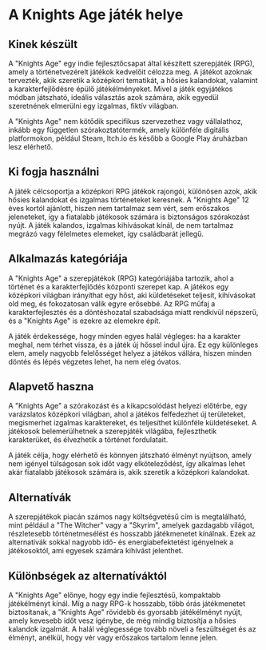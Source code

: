 # A Knights Age játék helye

## Kinek készült

A "Knights Age" egy indie fejlesztőcsapat által készített szerepjáték (RPG), amely a történetvezérelt játékok kedvelőit célozza meg. A játékot azoknak tervezték, akik szeretik a középkori tematikát, a hősies kalandokat, valamint a karakterfejlődésre épülő játékélményeket. Mivel a játék egyjátékos módban játszható, ideális választás azok számára, akik egyedül szeretnének elmerülni egy izgalmas, fiktív világban.

A "Knights Age" nem kötődik specifikus szervezethez vagy vállalathoz, inkább egy független szórakoztatótermék, amely különféle digitális platformokon, például Steam, Itch.io és később a Google Play áruházban lesz elérhető.

## Ki fogja használni

A játék célcsoportja a középkori RPG játékok rajongói, különösen azok, akik hősies kalandokat és izgalmas történeteket keresnek. A "Knights Age" 12 éves kortól ajánlott, hiszen nem tartalmaz sem vért, sem erőszakos jeleneteket, így a fiatalabb játékosok számára is biztonságos szórakozást nyújt. A játék kalandos, izgalmas kihívásokat kínál, de nem tartalmaz megrázó vagy félelmetes elemeket, így családbarát jellegű.

## Alkalmazás kategóriája

A "Knights Age" a szerepjátékok (RPG) kategóriájába tartozik, ahol a történet és a karakterfejlődés központi szerepet kap. A játékos egy középkori világban irányíthat egy hőst, aki küldetéseket teljesít, kihívásokat old meg, és fokozatosan válik egyre erősebbé. Az RPG műfaj a karakterfejlesztés és a döntéshozatal szabadsága miatt rendkívül népszerű, és a "Knights Age" is ezekre az elemekre épít.

A játék érdekessége, hogy minden egyes halál végleges: ha a karakter meghal, nem térhet vissza, és a játék új hőssel indul újra. Ez egy különleges elem, amely nagyobb felelősséget helyez a játékos vállára, hiszen minden döntés és lépés végzetes lehet, ha nem elég óvatos.

## Alapvető haszna

A "Knights Age" a szórakozást és a kikapcsolódást helyezi előtérbe, egy varázslatos középkori világban, ahol a játékos felfedezhet új területeket, megismerhet izgalmas karaktereket, és teljesíthet különféle küldetéseket. A játékosok belemerülhetnek a szerepjáték világába, fejleszthetik karakterüket, és élvezhetik a történet fordulatait.

A játék célja, hogy elérhető és könnyen játszható élményt nyújtson, amely nem igényel túlságosan sok időt vagy elköteleződést, így alkalmas lehet akár fiatalabb játékosok számára is, akik szeretik a középkori kalandokat.

## Alternatívák

A szerepjátékok piacán számos nagy költségvetésű cím is megtalálható, mint például a "The Witcher" vagy a "Skyrim", amelyek gazdagabb világot, részletesebb történetmesélést és hosszabb játékmenetet kínálnak. Ezek az alternatívák sokkal nagyobb idő- és energiabefektetést igényelnek a játékosoktól, ami egyesek számára kihívást jelenthet.

## Különbségek az alternatíváktól

A "Knights Age" előnye, hogy egy indie fejlesztésű, kompaktabb játékélményt kínál. Míg a nagy RPG-k hosszabb, több órás játékmenetet biztosítanak, a "Knights Age" rövidebb és gyorsabb játékélményt nyújt, amely kevesebb időt vesz igénybe, de még mindig biztosítja a hősies kalandok izgalmát. A halál véglegessége tovább növeli a feszültséget és az élményt, anélkül, hogy vér vagy erőszakos tartalom lenne jelen.
